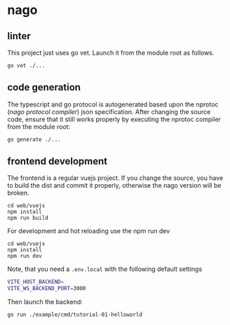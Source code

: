 # nago

## linter

This project just uses go vet.
Launch it from the module root as follows.

```bash
go vet ./...
```

## code generation

The typescript and go protocol is autogenerated based upon the nprotoc (_nago protocol compiler_) json specification.
After changing the source code, ensure that it still works properly by executing the nprotoc compiler from the module
root:

```bash
go generate ./...
```


## frontend development

The frontend is a regular vuejs project. 
If you change the source, you have to build the dist and commit it properly, otherwise the nago version will be broken.

```shell
cd web/vuejs
npm install
npm run build
```

For development and hot reloading use the npm run dev

```shell
cd web/vuejs
npm install
npm run dev
```

Note, that you need a `.env.local` with the following default settings

```bash
VITE_HOST_BACKEND=
VITE_WS_BACKEND_PORT=3000
```

Then launch the backend:

```shell
go run ./example/cmd/tutorial-01-helloworld
```

